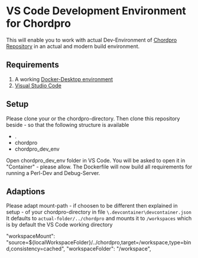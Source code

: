 # VS Code Development Environment for Chordpro

This will enable you to work with actual Dev-Environment of [Chordpro Repository](https://github.com/ChordPro/chordpro) in an actual and modern build environment.
## Requirements
1. A working [Docker-Desktop environment](https://www.docker.com/products/docker-desktop/)
2. [Visual Studio Code](https://code.visualstudio.com/Download)

## Setup

Please clone your or the chordpro-directory.
Then clone this repository beside - so that the following structure is available
- .
- chordpro
- chordpro_dev_env

Open chordpro_dev_env folder in VS Code. You will be asked to open it in "Container" - please allow. The Dockerfile will now build all requirements for running a Perl-Dev and Debug-Server.

## Adaptions

Please adapt mount-path - if choosen to be different then explained in setup - of your chordpro-directory in file `\.devcontainer\devcontainer.json`
It defaults to `actual-folder/../chordpro` and mounts it to `/workspaces` which is by default the VS Code working directory

  "workspaceMount": "source=${localWorkspaceFolder}/../chordpro,target=/workspace,type=bind,consistency=cached", "workspaceFolder": "/workspace",
	

